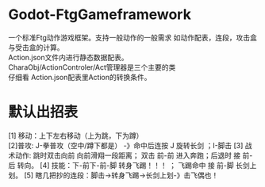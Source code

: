 # Godot-FtgGameframework
一个标准Ftg动作游戏框架。支持一般动作的一般需求 如动作配表，连段，攻击盒与受击盒的计算。  
Action.json文件内进行静态数据配表。  
CharaObj/ActionControler/Act管理器是三个主要的类  
仔细看 Action.json配表里Action的转换条件。
# 默认出招表
[1] 移动：上下左右移动（上为跳，下为蹲）  
[2]普攻: J-拳普攻（空中/蹲下都是） -》命中后连按 J 旋转长剑 ；I-脚击
[3] 战术动作: 跳时双击向前 向前滑翔一段距离； 双击 前-前 进入奔跑；后退时 接 前-后 转向。
[4] 技能：下-前下-前-脚 转身飞踢！！！ ； 飞踢命中 接 前-脚 长剑上划。
[5] 瞎几把抄的连段：脚击->转身飞踢->长剑上划-》击飞偶也！
